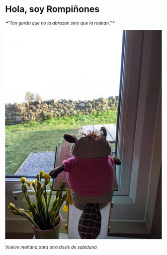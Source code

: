 # Hola, soy Rompiñones

<!--STARTS_HERE_QUOTE_README-->
<i>❝"Tan gorda que no la abrazan sino que la rodean."❞</i>
<!--ENDS_HERE_QUOTE_README-->

<!--START_SECTION:update_image-->
![alt text](https://raw.githubusercontent.com/focaalvarez/rompinones/main/.github/images/IMG_20220219_152233.jpg?raw=true)
<!--END_SECTION:update_image-->

*Vuelve mañana para otra dosis de sabiduría*
